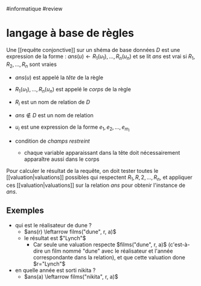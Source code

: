 #informatique #review
# langage à base de règles

Une [[requête conjonctive]] sur un shéma de base données $D$ est une expression de la forme :
$ans(u) \leftarrow R_1(u_1),\ldots,R_n(u_n)$
et se lit $ans$ est vrai si $R_1, R_2, \ldots, R_n$ sont vraies

- $ans(u)$ est appelé la _tête_ de la règle
- $R_1(u_1), \ldots, R_n(u_n)$ est appelé le _corps_ de la règle

- $R_i$ est un nom de relation de $D$
- $ans \notin D$ est un nom de relation
- $u_i$ est une expression de la forme $e_1, e_2, \ldots, e_{m_i}$

- condition de _champs restreint_
    - chaque variable apparaissant dans la tête doit nécessairement apparaître aussi dans le corps

Pour calculer le résultat de la requête, on doit tester toutes le [[valuation|valuations]] possibles qui respectent $R_1, R,2, \ldots, R_n$, et appliquer ces [[valuation|valuations]] sur la relation $ans$ pour obtenir l'instance de $ans$.

## Exemples

- qui est le réalisateur de dune ?
    - $ans(r) \leftarrow films("dune", r, a)$
    - le résultat est $"Lynch"$
        - Car seule une valuation respecte $films("dune", r, a)$ (c'est-à-dire un film nommé "dune" avec le réalisateur et l'année correspondante dans la relation), et que cette valuation done $r="Lynch"$
- en quelle année est sorti nikita ?
    - $ans(a) \leftarrow films("nikita", r, a)$

    
